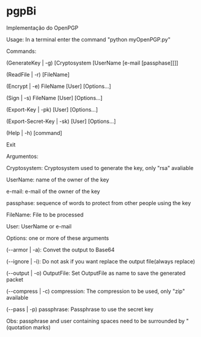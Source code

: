 # pgpBi
Implementação do OpenPGP

Usage: In a terminal enter the command "python myOpenPGP.py"

Commands:

(GenerateKey | -g) [Cryptosystem [UserName [e-mail [passphase]]]]

(ReadFile | -r) [FileName]

(Encrypt | -e) FileName [User] [Options...]

(Sign | -s) FileName [User] [Options...]

(Export-Key | -pk) [User] [Options...]

(Export-Secret-Key | -sk) [User] [Options...]

(Help | -h) [command]

Exit


Argumentos:

Cryptosystem: Cryptosystem used to generate the key, only "rsa" avaliable

UserName: name of the owner of the key

e-mail: e-mail of the owner of the key

passphase: sequence of words to protect from other people using the key

FileName: File to be processed

User: UserName or e-mail

Options: one or more of these arguments

  (--armor | -a): Convet the output to Base64
  
  (--ignore | -i): Do not ask if you want replace the output file(always replace)
  
  (--output | -o) OutputFile: Set OutputFile as name to save the generated packet
  
  (--compress | -c) compression: The compression to be used, only "zip" available
  
  (--pass | -p) passphrase: Passphrase to use the secret key


Obs: passphrase and user containing spaces need to be surrounded by \"(quotation marks)

